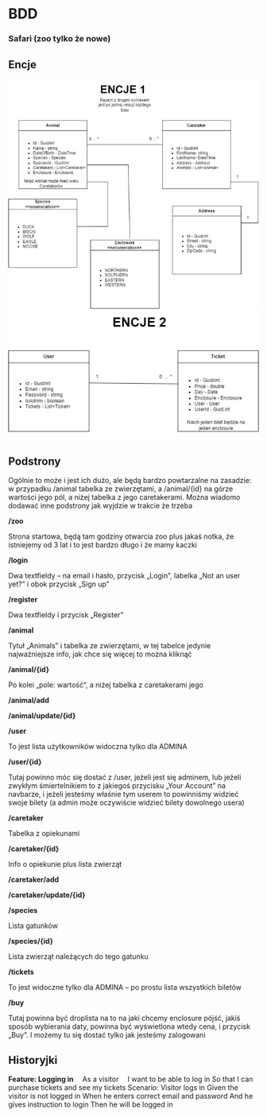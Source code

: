 # BDD
### Safari (zoo tylko że nowe)
## Encje
![alt text](https://github.com/davidcybulsky/BDD/blob/main/ENCJE_1.jpg)
![alt text](https://github.com/davidcybulsky/BDD/blob/main/ENCJE_2.jpg)

## Podstrony
Ogólnie to może i jest ich dużo, ale będą bardzo powtarzalne na zasadzie: w przypadku /animal tabelka ze zwierzętami, a /animal/{id} na górze wartości jego pól, a niżej tabelka z jego caretakerami. Można wiadomo dodawać inne podstrony jak wyjdzie w trakcie że trzeba 

**/zoo**

Strona startowa, będą tam godziny otwarcia zoo plus jakaś notka, że istniejemy od 3 lat i to jest bardzo długo i że mamy kaczki

**/login**

Dwa textfieldy – na email i hasło, przycisk „Login”, labelka „Not an user yet?” i obok przycisk „Sign up”

**/register**

Dwa textfieldy i przycisk „Register”

**/animal**

Tytuł „Animals” i tabelka ze zwierzętami, w tej tabelce jedynie najważniejsze info, jak chce się więcej to można kliknąć

**/animal/{id}**

Po kolei „pole: wartość”, a niżej tabelka z caretakerami jego

**/animal/add**

**/animal/update/{id}**

**/user**

To jest lista użytkowników widoczna tylko dla ADMINA

**/user/{id}**

Tutaj powinno móc się dostać z /user, jeżeli jest się adminem, lub jeżeli zwykłym śmiertelnikiem to z jakiegoś przycisku „Your Account” na navbarze, i jeżeli jesteśmy właśnie tym userem to powinniśmy widzieć swoje bilety (a admin może oczywiście widzieć bilety dowolnego usera)

**/caretaker**

Tabelka z opiekunami

**/caretaker/{id}**

Info o opiekunie plus lista zwierząt

**/caretaker/add**

**/caretaker/update/{id}**

**/species**

Lista gatunków

**/species/{id}**

Lista zwierząt należących do tego gatunku

**/tickets**

To jest widoczne tylko dla ADMINA – po prostu lista wszystkich biletów

**/buy**

Tutaj powinna być droplista na to na jaki chcemy enclosure pójść, jakiś sposób wybierania daty, powinna być wyświetlona wtedy cena, i przycisk „Buy”. I możemy tu się dostać tylko jak jesteśmy zalogowani

## Historyjki 
**Feature: Logging in** 
&emsp;As a visitor
&emsp;I want to be able to log in
    So that I can purchase tickets and see my tickets
Scenario: Visitor logs in
    Given the visitor is not logged in
    When he enters correct email and password 
    And he gives instruction to login
    Then he will be logged in
